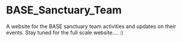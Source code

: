# BASE_Sanctuary_Team
A website for the BASE sanctuary team activities and updates on their events.
Stay tuned for the full scale website.... :)
